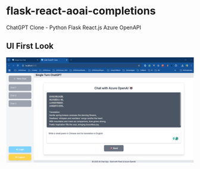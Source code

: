 # flask-react-aoai-completions

ChatGPT Clone - Python Flask React.js Azure OpenAPI

## UI First Look

![UI First Looks](./docs/images/Session2_FirstLook.PNG)
